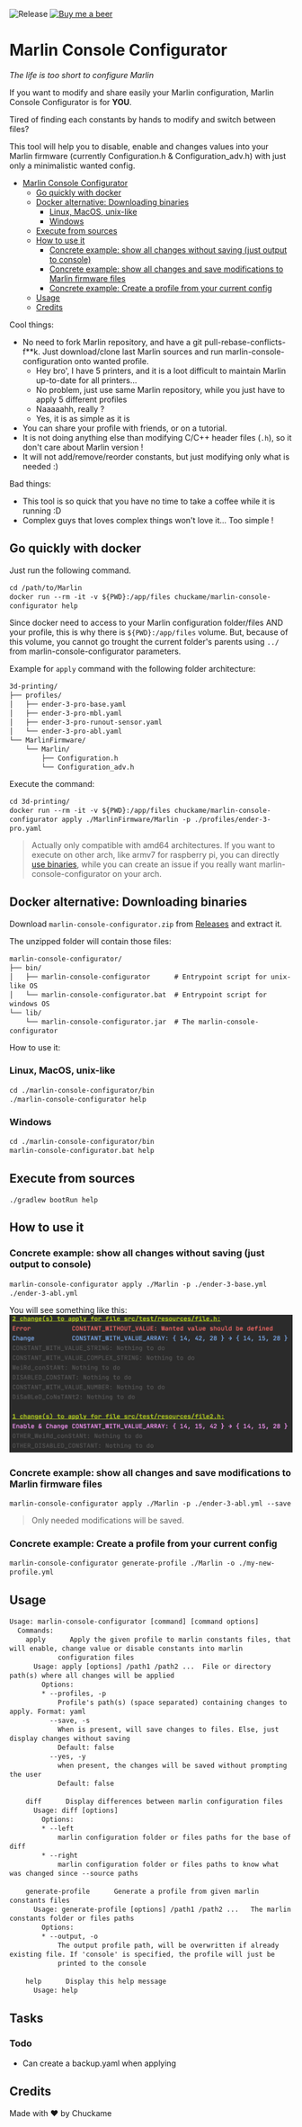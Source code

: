 ![Release](https://github.com/Chuckame/marlin-console-configurator/workflows/Release/badge.svg)
[![Buy me a beer](https://img.shields.io/badge/Donate-PayPal-green.svg)](https://www.paypal.com/cgi-bin/webscr?cmd=_donations&business=CQ6WPNYRBSWUU&item_name=Buy+me+a+beer&currency_code=EUR)

# Marlin Console Configurator

*The life is too short to configure Marlin*

If you want to modify and share easily your Marlin configuration, Marlin Console Configurator is for **YOU**. 

Tired of finding each constants by hands to modify and switch between files?

This tool will help you to disable, enable and changes values into your Marlin firmware (currently Configuration.h & Configuration_adv.h) with just only a minimalistic wanted config. 

- [Marlin Console Configurator](#marlin-console-configurator)
  * [Go quickly with docker](#go-quickly-with-docker)
  * [Docker alternative: Downloading binaries](#docker-alternative-downloading-binaries)
    + [Linux, MacOS, unix-like](#linux-macos-unix-like)
    + [Windows](#windows)
  * [Execute from sources](#execute-from-sources)
  * [How to use it](#how-to-use-it)
    + [Concrete example: show all changes without saving (just output to console)](#concrete-example-show-all-changes-without-saving-just-output-to-console)
    + [Concrete example: show all changes and save modifications to Marlin firmware files](#concrete-example-show-all-changes-and-save-modifications-to-marlin-firmware-files)
    + [Concrete example: Create a profile from your current config](#concrete-example-create-a-profile-from-your-current-config)
  * [Usage](#usage)
  * [Credits](#credits)

Cool things:
- No need to fork Marlin repository, and have a git pull-rebase-conflicts-f**k. Just download/clone last Marlin sources and run marlin-console-configuration onto wanted profile.
  - Hey bro', I have 5 printers, and it is a loot difficult to maintain Marlin up-to-date for all printers...
  - No problem, just use same Marlin repository, while you just have to apply 5 different profiles
  - Naaaaahh, really ?
  - Yes, it is as simple as it is
- You can share your profile with friends, or on a tutorial.
- It is not doing anything else than modifying C/C++ header files (`.h`), so it don't care about Marlin version !
- It will not add/remove/reorder constants, but just modifying only what is needed :)

Bad things:
- This tool is so quick that you have no time to take a coffee while it is running :D
- Complex guys that loves complex things won't love it... Too simple !


## Go quickly with docker
Just run the following command.

```shell script
cd /path/to/Marlin
docker run --rm -it -v ${PWD}:/app/files chuckame/marlin-console-configurator help
```

Since docker need to access to your Marlin configuration folder/files AND your profile, this is why there is `${PWD}:/app/files` volume.
But, because of this volume, you cannot go trought the current folder's parents using `../` from marlin-console-configurator parameters.

Example for `apply` command with the following folder architecture:
```
3d-printing/
├── profiles/
│   ├── ender-3-pro-base.yaml
│   ├── ender-3-pro-mbl.yaml
│   ├── ender-3-pro-runout-sensor.yaml
│   └── ender-3-pro-abl.yaml
└── MarlinFirmware/
    └── Marlin/
        ├── Configuration.h
        └── Configuration_adv.h
```
Execute the command:
```shell script
cd 3d-printing/
docker run --rm -it -v ${PWD}:/app/files chuckame/marlin-console-configurator apply ./MarlinFirmware/Marlin -p ./profiles/ender-3-pro.yaml
```

> Actually only compatible with amd64 architectures. If you want to execute on other arch, like armv7 for raspberry pi, you can directly [use binaries](#downloading-binaries), while you can create an issue if you really want marlin-console-configurator on your arch.

## Docker alternative: Downloading binaries
Download `marlin-console-configurator.zip` from [Releases](https://github.com/Chuckame/marlin-console-configurator/releases) and extract it.

The unzipped folder will contain those files:
```
marlin-console-configurator/
├── bin/
│   ├── marlin-console-configurator      # Entrypoint script for unix-like OS
│   └── marlin-console-configurator.bat  # Entrypoint script for windows OS
└── lib/
    └── marlin-console-configurator.jar  # The marlin-console-configurator
```

How to use it:

### Linux, MacOS, unix-like
```shell script
cd ./marlin-console-configurator/bin
./marlin-console-configurator help
```

### Windows
```shell script
cd ./marlin-console-configurator/bin
marlin-console-configurator.bat help
```

## Execute from sources
```shell script
./gradlew bootRun help
```

## How to use it

### Concrete example: show all changes without saving (just output to console)
```shell script
marlin-console-configurator apply ./Marlin -p ./ender-3-base.yml ./ender-3-abl.yml
```
You will see something like this:
![apply-without-saving](./docs/images/apply-without-saving.png)


### Concrete example: show all changes and save modifications to Marlin firmware files
```shell script
marlin-console-configurator apply ./Marlin -p ./ender-3-abl.yml --save
```
> Only needed modifications will be saved.

### Concrete example: Create a profile from your current config
```shell script
marlin-console-configurator generate-profile ./Marlin -o ./my-new-profile.yml
```

## Usage

```
Usage: marlin-console-configurator [command] [command options]
  Commands:
    apply      Apply the given profile to marlin constants files, that will enable, change value or disable constants into marlin 
            configuration files
      Usage: apply [options] /path1 /path2 ...	File or directory path(s) where all changes will be applied
        Options:
        * --profiles, -p
            Profile's path(s) (space separated) containing changes to apply. Format: yaml
          --save, -s
            When is present, will save changes to files. Else, just display changes without saving
            Default: false
          --yes, -y
            when present, the changes will be saved without prompting the user
            Default: false

    diff      Display differences between marlin configuration files
      Usage: diff [options]
        Options:
        * --left
            marlin configuration folder or files paths for the base of diff
        * --right
            marlin configuration folder or files paths to know what was changed since --source paths

    generate-profile      Generate a profile from given marlin constants files
      Usage: generate-profile [options] /path1 /path2 ...	The marlin constants folder or files paths
        Options:
        * --output, -o
            The output profile path, will be overwritten if already existing file. If 'console' is specified, the profile will just be 
            printed to the console

    help      Display this help message
      Usage: help
```

## Tasks

### Todo
- Can create a backup.yaml when applying

## Credits
Made with :heart: by Chuckame
